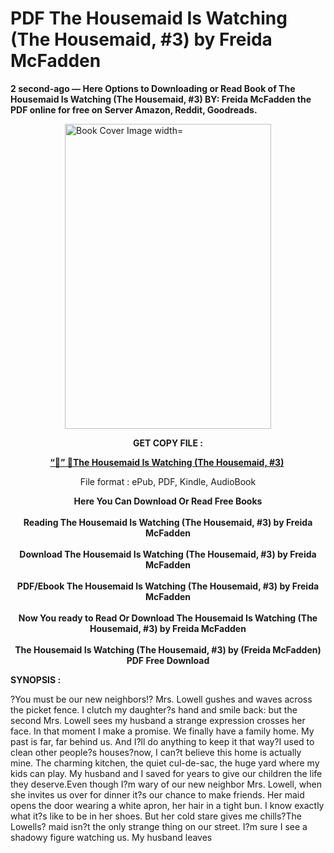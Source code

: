 # PDF The Housemaid Is Watching (The Housemaid, #3) by Freida McFadden
<p><strong>2 second-ago &mdash; Here Options to Downloading or Read Book of The Housemaid Is Watching (The Housemaid, #3) BY: Freida McFadden the PDF online for free on Server Amazon, Reddit, Goodreads.</strong></p><p><a href="https://educationsharingacademy.cloud/?book=B0CK4YL5FM"><img style="display: block; margin-left: auto; margin-right: auto;" src="https://i.gr-assets.com/images/S/compressed.photo.goodreads.com/books/1710781153l/199228303.jpg" alt="Book Cover Image width=" width="330" height="488" /></a></p><p style="text-align: center;"><strong>GET COPY FILE :</strong></p><p style="text-align: center;"><strong><a href="https://educationsharingacademy.cloud/?book=B0CK4YL5FM" target="_blank" rel="noopener">“📢” 🔗The Housemaid Is Watching (The Housemaid, #3)</a>&nbsp;</strong></p><p style="text-align: center;">File format : ePub, PDF, Kindle, AudioBook</p><div style="text-align: center;"><strong>Here You Can Download Or Read Free Books</strong></div><div style="text-align: center;">&nbsp;</div><div style="text-align: center;"><strong>Reading The Housemaid Is Watching (The Housemaid, #3) by Freida McFadden</strong></div><div style="text-align: center;">&nbsp;</div><div style="text-align: center;"><strong>Download The Housemaid Is Watching (The Housemaid, #3) by Freida McFadden</strong></div><div style="text-align: center;">&nbsp;</div><div style="text-align: center;"><strong>PDF/Ebook The Housemaid Is Watching (The Housemaid, #3) by Freida McFadden</strong></div><div style="text-align: center;">&nbsp;</div><div style="text-align: center;"><strong>Now You ready to Read Or Download The Housemaid Is Watching (The Housemaid, #3) by Freida McFadden</strong></div><div style="text-align: center;">&nbsp;</div><div style="text-align: center;"><strong>The Housemaid Is Watching (The Housemaid, #3) by (Freida McFadden) PDF Free Download</strong></div><p><strong>SYNOPSIS :</strong></p><p>?You must be our new neighbors!? Mrs. Lowell gushes and waves across the picket fence. I clutch my daughter?s hand and smile back: but the second Mrs. Lowell sees my husband a strange expression crosses her face. In that moment I make a promise. We finally have a family home. My past is far, far behind us. And I?ll do anything to keep it that way?I used to clean other people?s houses?now, I can?t believe this home is actually mine. The charming kitchen, the quiet cul-de-sac, the huge yard where my kids can play. My husband and I saved for years to give our children the life they deserve.Even though I?m wary of our new neighbor Mrs. Lowell, when she invites us over for dinner it?s our chance to make friends. Her maid opens the door wearing a white apron, her hair in a tight bun. I know exactly what it?s like to be in her shoes. But her cold stare gives me chills?The Lowells? maid isn?t the only strange thing on our street. I?m sure I see a shadowy figure watching us. My husband leaves </p>
